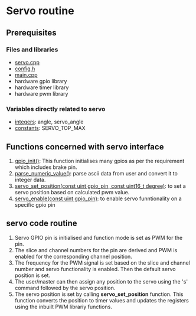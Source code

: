 # Servo routine

## Prerequisites

### Files and libraries
- [servo.cpp](../lib/servo.cpp)
- [config.h](../config.h)
- [main.cpp](../main.cpp)
- hardware gpio library
- hardware timer library
- hardware pwm library

### Variables directly related to servo
- [integers](../main.cpp#L27): angle, servo_angle
- [constants](../lib/servo.cpp#L34): SERVO_TOP_MAX

## Functions concerned with servo interface
1. [gpio_init()](../main.cpp#L29): This function initialises many gpios as per the requirement which includes brake pin. 
2. [parse_numeric_value()](../functions.cpp#L22): parse ascii data from user and convert it to integer data. 
3. [servo_set_position(const uint gpio_pin, const uint16_t degree)](../lib/servo.cpp#L88): to set a servo position based on calculated pwm value.
4. [servo_enable(const uint gpio_pin)](../lib/servo.cpp#L45): to enable servo funntionality on a specific gpio pin

## servo code routine
1. Servo GPIO pin is initialised and function mode is set as PWM for the pin.
2. The slice and channel numbers for the pin are derived and PWM is enabled for the corresponding channel position.
3. The frequency for the PWM signal is set based on the slice and channel number and servo functionality is enabled. Then the default servo position is set.
4. The user/master can then assign any position to the servo using the 's' command followed by the servo position.
5. The servo position is set by calling **servo_set_position** function. This function converts the position to timer values and updates the registers using the inbuilt PWM librariy functions.
